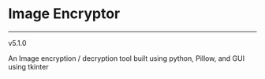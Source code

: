 # Image Encryptor

***
v5.1.0

An Image encryption / decryption tool built using python, Pillow, and GUI using tkinter